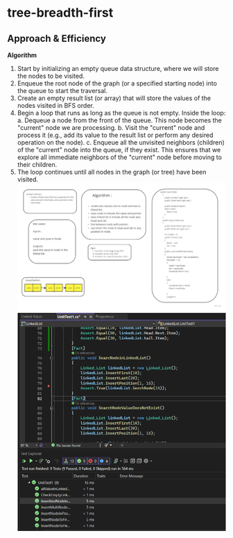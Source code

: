 # tree-breadth-first

## Approach & Efficiency
**Algorithm**
1. Start by initializing an empty queue data structure, where we will store the nodes to be visited.
2. Enqueue the root node of the graph (or a specified starting node) into the queue to start the traversal.
3. Create an empty result list (or array) that will store the values of the nodes visited in BFS order.
4. Begin a loop that runs as long as the queue is not empty. Inside the loop:
   a. Dequeue a node from the front of the queue. This node becomes the "current" node we are processing.
   b. Visit the "current" node and process it (e.g., add its value to the result list or perform any desired operation on the node).
   c. Enqueue all the unvisited neighbors (children) of the "current" node into the queue, if they exist. This ensures that we explore all immediate neighbors of the "current" node before moving to their children.
5. The loop continues until all nodes in the graph (or tree) have been visited.
![white](https://github.com/abdarahman-shaheen/data-structures-and-algorithms/blob/master/data-structures-and-algorithms/Code-challenge-5/Linked-list.jpg)
![test](https://github.com/abdarahman-shaheen/data-structures-and-algorithms/blob/master/data-structures-and-algorithms/Code-challenge-6/Linked-list-insertion.png)
